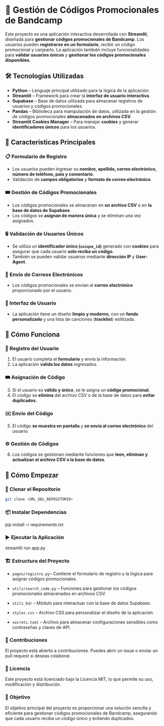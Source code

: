 # 🎵 Gestión de Códigos Promocionales de Bandcamp  

Este proyecto es una aplicación interactiva desarrollada con **Streamlit**, diseñada para **gestionar códigos promocionales de Bandcamp**. Los usuarios pueden **registrarse en un formulario**, recibir un código promocional y canjearlo. La aplicación también incluye funcionalidades para **validar usuarios únicos** y **gestionar los códigos promocionales disponibles**.  

## 🛠️ Tecnologías Utilizadas  

- **Python** – Lenguaje principal utilizado para la lógica de la aplicación.  
- **Streamlit** – Framework para crear la **interfaz de usuario interactiva**.  
- **Supabase** – Base de datos utilizada para almacenar registros de usuarios y códigos promocionales.  
- **Pandas** – Biblioteca para manipulación de datos, utilizada en la gestión de códigos promocionales **almacenados en archivos CSV**.  
- **Streamlit Cookies Manager** – Para manejar **cookies** y generar **identificadores únicos** para los usuarios.  

## 🌟 Características Principales  

### 📋 Formulario de Registro  
- Los usuarios pueden ingresar su **nombre, apellido, correo electrónico, número de teléfono, país y comentario**.  
- Validación de **campos obligatorios** y **formato de correo electrónico**.  

### 🎟️ Gestión de Códigos Promocionales  
- Los códigos promocionales se almacenan en **un archivo CSV** o en **la base de datos de Supabase**.  
- Los códigos se **asignan de manera única** y se eliminan una vez asignados.  

### 🔒 Validación de Usuarios Únicos  
- Se utiliza un **identificador único (`unique_id`)** generado con **cookies** para asegurar que cada usuario **solo reciba un código**.  
- También se pueden validar usuarios mediante **dirección IP** y **User-Agent**.  

### 📧 Envío de Correos Electrónicos  
- Los códigos promocionales se envían al **correo electrónico** proporcionado por el usuario.  

### 🎨 Interfaz de Usuario  
- La aplicación tiene un diseño **limpio y moderno**, con un **fondo personalizado** y una lista de canciones (**tracklist**) estilizada.  

## 🔄 Cómo Funciona  

### 📝 Registro del Usuario  
1. El usuario completa el **formulario** y envía la información.  
2. La aplicación **valida los datos** ingresados.  

### 🎟️ Asignación de Código  
3. Si el usuario es **válido y único**, se le asigna un **código promocional**.  
4. El código se **elimina** del archivo CSV o de la base de datos para **evitar duplicados**.  

### ✉️ Envío del Código  
5. El código **se muestra en pantalla** y **se envía al correo electrónico** del usuario.  

### ⚙️ Gestión de Códigos  
6. Los códigos se gestionan mediante funciones que **leen, eliminan y actualizan el archivo CSV o la base de datos**.  

## 🚀 Cómo Empezar  

### 📂 Clonar el Repositorio  
~~~bash
git clone <URL_DEL_REPOSITORIO>
~~~~

### 📦 Instalar Dependencias
pip install -r requirements.txt


### ▶️ Ejecutar la Aplicación
streamlit run app.py


### 🏗️ Estructura del Proyecto
- `pages/registro.py`– Contiene el formulario de registro y la lógica para asignar códigos promocionales.

- `utils/search_code.py` – Funciones para gestionar los códigos promocionales almacenados en archivos CSV.
- `utils_bd/` – Módulo para interactuar con la base de datos Supabase.
- `styles.css` – Archivo CSS para personalizar el diseño de la aplicación.
- `secrets.toml` – Archivo para almacenar configuraciones sensibles como contraseñas y claves de API.

### 🤝 Contribuciones
El proyecto está abierto a contribuciones. Puedes abrir un issue o enviar un pull request si deseas colaborar.

### 📜 Licencia
Este proyecto está licenciado bajo la Licencia MIT, lo que permite su uso, modificación y distribución.
### 🎯 Objetivo
El objetivo principal del proyecto es proporcionar una solución sencilla y eficiente para gestionar códigos promocionales de Bandcamp, asegurando que cada usuario reciba un código único y evitando duplicados.
